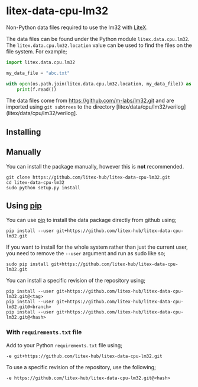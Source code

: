 # litex-data-cpu-lm32

Non-Python data files required to use the lm32 with
[LiteX](https://github.com/enjoy-digital/litex.git).

The data files can be found under the Python module `litex.data.cpu.lm32`. The
`litex.data.cpu.lm32.location` value can be used to find the files on the file system.
For example;

```python
import litex.data.cpu.lm32

my_data_file = "abc.txt"

with open(os.path.join(litex.data.cpu.lm32.location, my_data_file)) as f:
    print(f.read())
```

The data files come from https://github.com/m-labs/lm32.git
and are imported using `git subtrees` to the directory
[litex/data/cpu/lm32/verilog](litex/data/cpu/lm32/verilog].

## Installing

## Manually

You can install the package manually, however this is **not** recommended.

```
git clone https://github.com/litex-hub/litex-data-cpu-lm32.git
cd litex-data-cpu-lm32
sudo python setup.py install
```

## Using [pip](https://pip.pypa.io/)

You can use [pip](https://pip.pypa.io/) to install the data package directly
from github using;

```
pip install --user git+https://github.com/litex-hub/litex-data-cpu-lm32.git
```

If you want to install for the whole system rather than just the current user,
you need to remove the `--user` argument and run as sudo like so;

```
sudo pip install git+https://github.com/litex-hub/litex-data-cpu-lm32.git
```

You can install a specific revision of the repository using;
```
pip install --user git+https://github.com/litex-hub/litex-data-cpu-lm32.git@<tag>
pip install --user git+https://github.com/litex-hub/litex-data-cpu-lm32.git@<branch>
pip install --user git+https://github.com/litex-hub/litex-data-cpu-lm32.git@<hash>
```

### With `requirements.txt` file

Add to your Python `requirements.txt` file using;
```
-e git+https://github.com/litex-hub/litex-data-cpu-lm32.git
```

To use a specific revision of the repository, use the following;
```
-e https://github.com/litex-hub/litex-data-cpu-lm32.git@<hash>
```